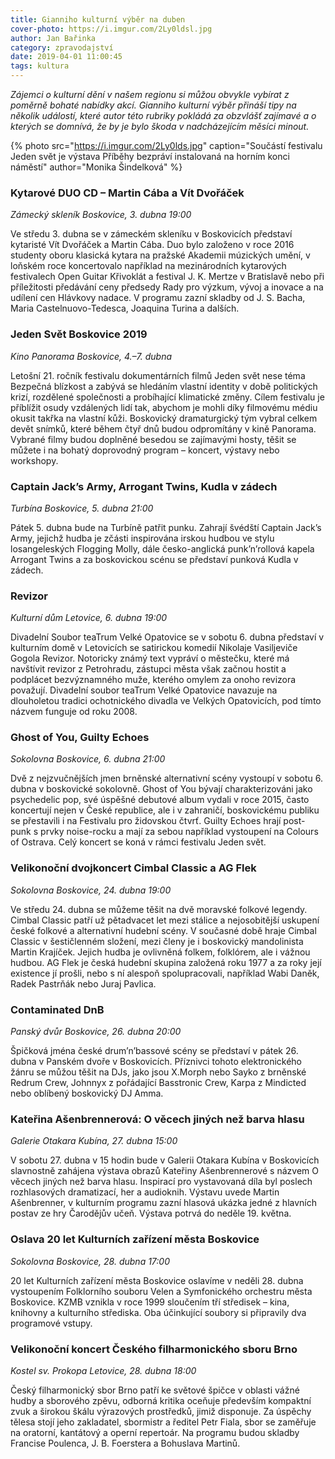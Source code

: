```yaml
---
title: Gianniho kulturní výběr na duben
cover-photo: https://i.imgur.com/2Ly0ldsl.jpg
author: Jan Bařinka
category: zpravodajství
date: 2019-04-01 11:00:45
tags: kultura
---
```


*Zájemci o kulturní dění v našem regionu si můžou obvykle vybírat z poměrně bohaté nabídky akcí. Gianniho kulturní výběr přináší tipy na několik událostí, které autor této rubriky pokládá za obzvlášť zajímavé a o kterých se domnívá, že by je bylo škoda v nadcházejícím měsíci minout.*

{% photo src="https://i.imgur.com/2Ly0lds.jpg" caption="Součástí festivalu Jeden svět je výstava Příběhy bezpráví instalovaná na horním konci náměstí" author="Monika Šindelková" %}

### Kytarové DUO CD – Martin Cába a Vít Dvořáček

*Zámecký skleník Boskovice, 3. dubna 19:00*

Ve středu 3. dubna se v zámeckém skleníku v Boskovicích představí kytaristé Vít Dvořáček a Martin Cába. Duo bylo založeno v roce 2016 studenty oboru klasická kytara na pražské Akademii múzických umění, v loňském roce koncertovalo například na mezinárodních kytarových festivalech Open Guitar Křivoklát a festival J. K. Mertze v Bratislavě nebo při příležitosti předávání ceny předsedy Rady pro výzkum, vývoj a inovace a na udílení cen Hlávkovy nadace. V programu zazní skladby od J. S. Bacha, Maria Castelnuovo-Tedesca, Joaquina Turina a dalších.

### Jeden Svět Boskovice 2019

*Kino Panorama Boskovice, 4.–7. dubna*

Letošní 21. ročník festivalu dokumentárních filmů Jeden svět nese téma Bezpečná blízkost a zabývá se hledáním vlastní identity v době politických krizí, rozdělené společnosti a probíhající klimatické změny. Cílem festivalu je příblížit osudy vzdálených lidí tak, abychom je mohli díky filmovému médiu okusit takřka na vlastní kůži. Boskovický dramaturgický tým vybral celkem devět snímků, které během čtyř dnů budou odpromítány v kině Panorama. Vybrané filmy budou doplněné besedou se zajímavými hosty, těšit se můžete i na bohatý doprovodný program – koncert, výstavy nebo workshopy.

### Captain Jack’s Army, Arrogant Twins, Kudla v zádech

*Turbína Boskovice, 5. dubna 21:00*

Pátek 5. dubna bude na Turbíně patřit punku. Zahrají švédští Captain Jack’s Army, jejichž hudba je zčásti inspirována irskou hudbou ve stylu losangeleských Flogging Molly, dále česko-anglická punk’n’rollová kapela Arrogant Twins a za boskovickou scénu se představí punková Kudla v zádech.

### Revizor

*Kulturní dům Letovice, 6. dubna 19:00*

Divadelní Soubor teaTrum Velké Opatovice se v sobotu 6. dubna představí v kulturním domě v Letovicích se satirickou komedií Nikolaje Vasiljeviče Gogola Revizor. Notoricky známý text vypráví o městečku, které má navštívit revizor z Petrohradu, zástupci města však začnou hostit a podplácet bezvýznamného muže, kterého omylem za onoho revizora považují. Divadelní soubor teaTrum Velké Opatovice navazuje na dlouholetou tradici ochotnického divadla ve Velkých Opatovicích, pod tímto názvem funguje od roku 2008.

### Ghost of You, Guilty Echoes

*Sokolovna Boskovice, 6. dubna 21:00*

Dvě z nejzvučnějších jmen brněnské alternativní scény vystoupí v sobotu 6. dubna v boskovické sokolovně. Ghost of You bývají charakterizováni jako psychedelic pop, své úspěšné debutové album vydali v roce 2015, často koncertují nejen v České republice, ale i v zahraničí, boskovickému publiku se přestavili i na Festivalu pro židovskou čtvrť. Guilty Echoes hrají post-punk s prvky noise-rocku a mají za sebou například vystoupení na Colours of Ostrava. Celý koncert se koná v rámci festivalu Jeden svět.

### Velikonoční dvojkoncert Cimbal Classic a AG Flek

*Sokolovna Boskovice, 24. dubna 19:00*

Ve středu 24. dubna se můžeme těšit na dvě moravské folkové legendy. Cimbal Classic patří už pětadvacet let mezi stálice a nejosobitější uskupení české folkové a alternativní hudební scény. V současné době hraje Cimbal Classic v šestičlenném složení, mezi členy je i boskovický mandolinista Martin Krajíček. Jejich hudba je ovlivněná folkem, folklórem, ale i vážnou hudbou. AG Flek je česká hudební skupina založená roku 1977 a za roky její existence jí prošli, nebo s ní alespoň spolupracovali, například Wabi Daněk, Radek Pastrňák nebo Juraj Pavlica.

### Contaminated DnB

*Panský dvůr Boskovice, 26. dubna 20:00*

Špičková jména české drum’n’bassové scény se představí v pátek 26. dubna v Panském dvoře v Boskovicích. Příznivci tohoto elektronického žánru se můžou těšit na DJs, jako jsou X.Morph nebo Sayko z brněnské Redrum Crew, Johnnyx z pořádající Basstronic Crew, Karpa z Mindicted nebo oblíbený boskovický DJ Amma.

### Kateřina Ašenbrennerová: O věcech jiných než barva hlasu

*Galerie Otakara Kubína, 27. dubna 15:00*

V sobotu 27. dubna v 15 hodin bude v Galerii Otakara Kubína v Boskovicích slavnostně zahájena výstava obrazů Kateřiny Ašenbrennerové s názvem O věcech jiných než barva hlasu. Inspirací pro vystavovaná díla byl poslech rozhlasových dramatizací, her a audioknih. Výstavu uvede Martin Ašenbrenner, v kulturním programu zazní hlasová ukázka jedné z hlavních postav ze hry Čarodějův učeň. Výstava potrvá do neděle 19. května.

### Oslava 20 let Kulturních zařízení města Boskovice

*Sokolovna Boskovice, 28. dubna 17:00*

20 let Kulturních zařízení města Boskovice oslavíme v neděli 28. dubna vystoupením Folklorního souboru Velen a Symfonického orchestru města Boskovice. KZMB vznikla v roce 1999 sloučením tří středisek – kina, knihovny a kulturního střediska. Oba účinkující soubory si připravily dva programové vstupy.

### Velikonoční koncert Českého filharmonického sboru Brno

*Kostel sv. Prokopa Letovice, 28. dubna 18:00*

Český filharmonický sbor Brno patří ke světové špičce v oblasti vážné hudby a sborového zpěvu, odborná kritika oceňuje především kompaktní zvuk a širokou škálu výrazových prostředků, jimiž disponuje. Za úspěchy tělesa stojí jeho zakladatel, sbormistr a ředitel Petr Fiala, sbor se zaměřuje na oratorní, kantátový a operní repertoár. Na programu budou skladby Francise Poulenca, J. B. Foerstera a Bohuslava Martinů.
